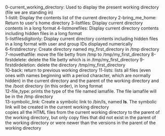 0-current_working_directory: Used to display the present working directory (file we are standing in)   
1-listit: Display the contents list of the current directory
2-bring_me_home: Return to user's home directory
3-listfiles: Display current directory contents in a long format
4-listmorefiles: Display current directory contents including hidden files in a long format   
5-listfilesdigitonly: Display current directory contents including hidden files in a long format with user and group IDs displayed numerically   
6-firstdirectory: Create directory named my_first_directory in /tmp directory   
7-movethatfile: move the file betty from /tmp to /tmp/my_first_directory
8-firstdelete: delete the file betty which is in /tmp/my_first_directory
9-firstdirdeletion: delete the directory /tmp/my_first_directory   
10-back: return to previous working directory
11-lists: lists all files (even ones with names beginning with a period character, which are normally hidden) in the current directory and the parent of the working directory and the /boot directory (in this order), in long format   
12-file_type: prints the type of the file named iamafile. The file iamafile will be in the /tmp directory   
13-symbolic_link: Create a symbolic link to /bin/ls, named __ls__. The symbolic link will be created in the current working directory   
copies all the HTML files from the current working directory to the parent of the working directory, but only copy files that did not exist in the parent of the working directory or were newer than the versions in the parent of the working directory   
